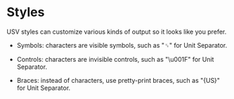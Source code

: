 # Styles

USV styles can customize various kinds of output so it looks like you prefer.

* Symbols: characters are visible symbols, such as "␟" for Unit Separator.

* Controls: characters are invisible controls, such as "\u001F" for Unit Separator.

* Braces: instead of characters, use pretty-print braces, such as "{US}" for Unit Separator.
